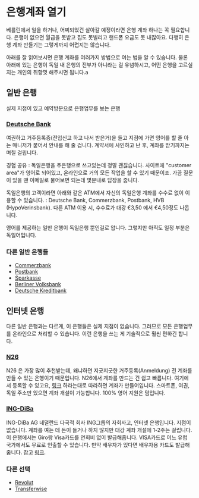 #  은행계좌 열기

베를린에서 일을 하거나, 어찌되었건 살아갈 예정이라면 은행 계좌 하나는 꼭 필요합니다. 은행이 없으면 월급을 못받고 집도 못빌리고 핸드폰 요금도 못 내잖아요. 다행히 은행 계좌 만들기는 그렇게까지 어렵지는 않습니다.

아래를 잘 읽어보시면 은행 계좌를 여러가지 방법으로 여는 법을 알 수 있습니다. 물론 아래에 있는 은행이 독일 내 은행의 전부가 아니라는 걸 유념하시고, 어떤 은행을 고르실 지는 개인의 취향껏 해주시면 됩니다.a

## 일반 은행

실제 지점이 있고 예약방문으로 은행업무를 보는 은행

### [Deutsche Bank](https://www.deutsche-bank.de)

여권하고 거주등록증(전입신고 하고 나서 받은거)을 들고 지점에 가면 영어를 할 줄 아는 매니저가 붙어서 안내를 해 줄 겁니다. 계약서에 사인하고 난 후, 계좌를 받기까지는 며칠 걸립니다.

경험 공유 : 독일은행을 주은행으로 쓰고있는데 정말 괜찮습니다. 사이트에 "customer area"가 영어로 되어있고, 온라인으로 거의 모든 작업을 할 수 있기 때문이죠. 가끔 질문이 있을 땐 이메일로 물어보면 되는데 몇분내로 답장을 줍니다.

독일은행의 고객이라면 아래와 같은 ATM에서 자신의 독일은행 계좌를 수수료 없이 이용할 수 있습니다. : Deutsche Bank, Commerzbank, Postbank, HVB (HypoVerinsbank). 다른 ATM 이용 시, 수수료가 대강 €3,50 에서 €4,50정도 나옵니다.

영어를 제공하는 일반 은행이 독일은행 뿐인걸로 압니다. 그렇지만 아직도 일정 부분은 독일어입니다.


### 다른 일반 은행들
- [Commerzbank](https://www.commerzbank.de/)
- [Postbank](https://www.postbank.de/)
- [Sparkasse](https://www.berliner-sparkasse.de)
- [Berliner Volksbank](https://www.berliner-volksbank.de/)
- [Deutsche Kreditbank](https://www.dkb.de/)


## 인터넷 은행
다른 일반 은행과는 다르게, 이 은행들은 실제 지점이 없습니다. 그러므로 모든 은행업무를 온라인으로 처리할 수 있습니다. 이런 은행을 쓰는 게 기술적으로 훨씬 편하긴 합니다.

### [N26](https://n26.com)
N26 은 가장 많이 추천받는데, 왜냐하면 지긋지긋한 거주등록(Anmeldung) 전 계좌를 만들 수 있는 은행이기 때문입니다.  N26에서 계좌를 만드는 건 쉽고 빠릅니다. 여기에서 등록할 수 있고요, [링크](https://app.n26.com/register) 하라는대로 따라하면 계좌가 만들어입니다. 스마트폰, 여권, 독일 주소만 있으면 계좌 개설이 가능합니다. 100% 영어 지원은 덤입니다.

### [ING-DiBa](https://www.ing-diba.de/)

ING-DiBa AG 네덜란드 다국적 회사 ING그룹의 자회사고, 인터넷 은행입니다. 지점이 없습니다. 계좌를 여는 데 돈이 들거나 하지 않지만 대강 계좌 개설에 1-2주는 걸립니다. 이 은행에서는 Giro랑 Visa카드를 연회비 없이 발급해줍니다. VISA카드로 어느 유럽 국가에서도 무료로 인출할 수 있습니다. 만약 배우자가 있다면 배우자용 카드도 발급해 줍니다. 참고 [링크](https://produkte.banking.ing-diba.de/pub/girokonto-einzelkonto).

### 다른 선택
- [Revolut](https://www.revolut.com)
- [Transferwise](https://transferwise.com)
